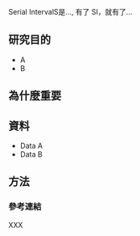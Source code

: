 Serial IntervalS是..., 有了 SI，就有了… 

## 研究目的

- A
- B


## 為什麼重要


## 資料

- Data A
- Data B


## 方法


### 參考連結
XXX 
